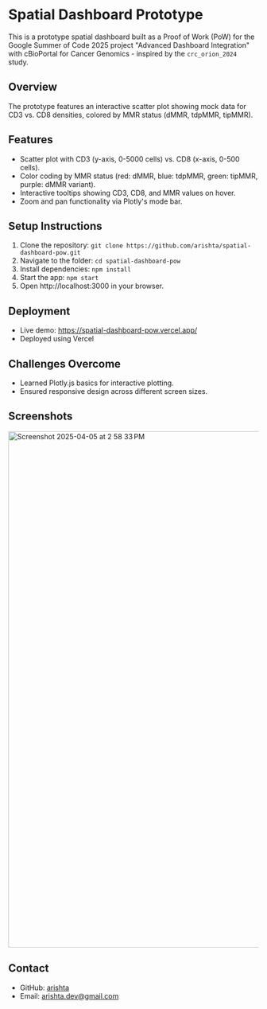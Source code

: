 # Spatial Dashboard Prototype 

This is a prototype spatial dashboard built as a Proof of Work (PoW) for the Google Summer of Code 2025 project "Advanced Dashboard Integration" with cBioPortal for Cancer Genomics - inspired by the `crc_orion_2024` study.

## Overview
The prototype features an interactive scatter plot showing mock data for CD3 vs. CD8 densities, colored by MMR status (dMMR, tdpMMR, tipMMR). 

## Features
- Scatter plot with CD3 (y-axis, 0-5000 cells) vs. CD8 (x-axis, 0-500 cells).
- Color coding by MMR status (red: dMMR, blue: tdpMMR, green: tipMMR, purple: dMMR variant).
- Interactive tooltips showing CD3, CD8, and MMR values on hover.
- Zoom and pan functionality via Plotly's mode bar.

## Setup Instructions
1. Clone the repository: `git clone https://github.com/arishta/spatial-dashboard-pow.git`
2. Navigate to the folder: `cd spatial-dashboard-pow`
3. Install dependencies: `npm install`
4. Start the app: `npm start`
5. Open http://localhost:3000 in your browser.

## Deployment
- Live demo: https://spatial-dashboard-pow.vercel.app/
- Deployed using Vercel

## Challenges Overcome
- Learned Plotly.js basics for interactive plotting.
- Ensured responsive design across different screen sizes.

## Screenshots
<img width="1038" alt="Screenshot 2025-04-05 at 2 58 33 PM" src="https://github.com/user-attachments/assets/6b78d670-3a72-4251-b07a-c453a77dc12e" />

## Contact
- GitHub: [arishta](https://github.com/arishta)
- Email: arishta.dev@gmail.com

